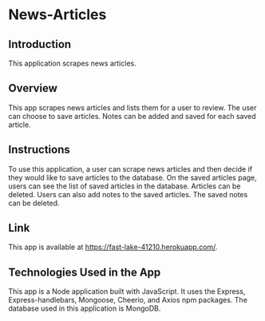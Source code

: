 # News-Articles

## Introduction
This application scrapes news articles.

## Overview
This app scrapes news articles and lists them for a user to review. The user can choose to save articles. Notes can be added and saved for each saved article.

## Instructions
To use this application, a user can scrape news articles and then decide if they would like to save articles to the database. On the saved articles page, users can see the list of saved articles in the database. Articles can be deleted. Users can also add notes to the saved articles. The saved notes can be deleted.

## Link
This app is available at https://fast-lake-41210.herokuapp.com/.

## Technologies Used in the App
This app is a Node application built with JavaScript. It uses the Express, Express-handlebars, Mongoose, Cheerio, and Axios npm packages. The database used in this application is MongoDB. 
